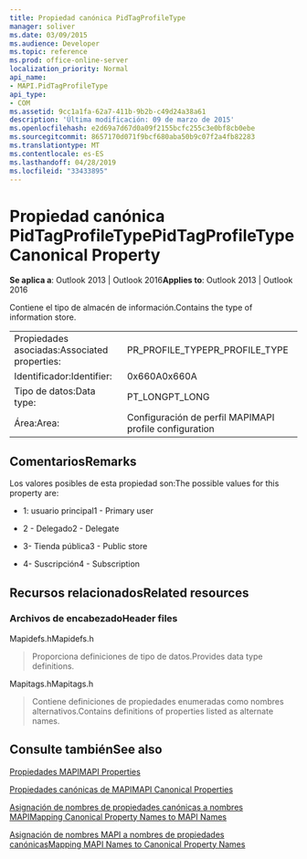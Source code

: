 ```yaml
---
title: Propiedad canónica PidTagProfileType
manager: soliver
ms.date: 03/09/2015
ms.audience: Developer
ms.topic: reference
ms.prod: office-online-server
localization_priority: Normal
api_name:
- MAPI.PidTagProfileType
api_type:
- COM
ms.assetid: 9cc1a1fa-62a7-411b-9b2b-c49d24a38a61
description: 'Última modificación: 09 de marzo de 2015'
ms.openlocfilehash: e2d69a7d67d0a09f2155bcfc255c3e0bf8cb0ebe
ms.sourcegitcommit: 8657170d071f9bcf680aba50b9c07f2a4fb82283
ms.translationtype: MT
ms.contentlocale: es-ES
ms.lasthandoff: 04/28/2019
ms.locfileid: "33433895"
---
```

# <a name="pidtagprofiletype-canonical-property"></a><span data-ttu-id="1e235-103">Propiedad canónica PidTagProfileType</span><span class="sxs-lookup"><span data-stu-id="1e235-103">PidTagProfileType Canonical Property</span></span>

  
  
<span data-ttu-id="1e235-104">**Se aplica a**: Outlook 2013 | Outlook 2016</span><span class="sxs-lookup"><span data-stu-id="1e235-104">**Applies to**: Outlook 2013 | Outlook 2016</span></span> 
  
<span data-ttu-id="1e235-105">Contiene el tipo de almacén de información.</span><span class="sxs-lookup"><span data-stu-id="1e235-105">Contains the type of information store.</span></span>
  
|||
|:-----|:-----|
|<span data-ttu-id="1e235-106">Propiedades asociadas:</span><span class="sxs-lookup"><span data-stu-id="1e235-106">Associated properties:</span></span>  <br/> |<span data-ttu-id="1e235-107">PR_PROFILE_TYPE</span><span class="sxs-lookup"><span data-stu-id="1e235-107">PR_PROFILE_TYPE</span></span>  <br/> |
|<span data-ttu-id="1e235-108">Identificador:</span><span class="sxs-lookup"><span data-stu-id="1e235-108">Identifier:</span></span>  <br/> |<span data-ttu-id="1e235-109">0x660A</span><span class="sxs-lookup"><span data-stu-id="1e235-109">0x660A</span></span>  <br/> |
|<span data-ttu-id="1e235-110">Tipo de datos:</span><span class="sxs-lookup"><span data-stu-id="1e235-110">Data type:</span></span>  <br/> |<span data-ttu-id="1e235-111">PT_LONG</span><span class="sxs-lookup"><span data-stu-id="1e235-111">PT_LONG</span></span>  <br/> |
|<span data-ttu-id="1e235-112">Área:</span><span class="sxs-lookup"><span data-stu-id="1e235-112">Area:</span></span>  <br/> |<span data-ttu-id="1e235-113">Configuración de perfil MAPI</span><span class="sxs-lookup"><span data-stu-id="1e235-113">MAPI profile configuration</span></span>  <br/> |
   
## <a name="remarks"></a><span data-ttu-id="1e235-114">Comentarios</span><span class="sxs-lookup"><span data-stu-id="1e235-114">Remarks</span></span>

<span data-ttu-id="1e235-115">Los valores posibles de esta propiedad son:</span><span class="sxs-lookup"><span data-stu-id="1e235-115">The possible values for this property are:</span></span>
  
- <span data-ttu-id="1e235-116">1: usuario principal</span><span class="sxs-lookup"><span data-stu-id="1e235-116">1 - Primary user</span></span>
    
- <span data-ttu-id="1e235-117">2 - Delegado</span><span class="sxs-lookup"><span data-stu-id="1e235-117">2 - Delegate</span></span>
    
- <span data-ttu-id="1e235-118">3- Tienda pública</span><span class="sxs-lookup"><span data-stu-id="1e235-118">3 - Public store</span></span>
    
- <span data-ttu-id="1e235-119">4- Suscripción</span><span class="sxs-lookup"><span data-stu-id="1e235-119">4 - Subscription</span></span>
    
## <a name="related-resources"></a><span data-ttu-id="1e235-120">Recursos relacionados</span><span class="sxs-lookup"><span data-stu-id="1e235-120">Related resources</span></span>

### <a name="header-files"></a><span data-ttu-id="1e235-121">Archivos de encabezado</span><span class="sxs-lookup"><span data-stu-id="1e235-121">Header files</span></span>

<span data-ttu-id="1e235-122">Mapidefs.h</span><span class="sxs-lookup"><span data-stu-id="1e235-122">Mapidefs.h</span></span>
  
> <span data-ttu-id="1e235-123">Proporciona definiciones de tipo de datos.</span><span class="sxs-lookup"><span data-stu-id="1e235-123">Provides data type definitions.</span></span>
    
<span data-ttu-id="1e235-124">Mapitags.h</span><span class="sxs-lookup"><span data-stu-id="1e235-124">Mapitags.h</span></span>
  
> <span data-ttu-id="1e235-125">Contiene definiciones de propiedades enumeradas como nombres alternativos.</span><span class="sxs-lookup"><span data-stu-id="1e235-125">Contains definitions of properties listed as alternate names.</span></span>
    
## <a name="see-also"></a><span data-ttu-id="1e235-126">Consulte también</span><span class="sxs-lookup"><span data-stu-id="1e235-126">See also</span></span>



[<span data-ttu-id="1e235-127">Propiedades MAPI</span><span class="sxs-lookup"><span data-stu-id="1e235-127">MAPI Properties</span></span>](mapi-properties.md)
  
[<span data-ttu-id="1e235-128">Propiedades canónicas de MAPI</span><span class="sxs-lookup"><span data-stu-id="1e235-128">MAPI Canonical Properties</span></span>](mapi-canonical-properties.md)
  
[<span data-ttu-id="1e235-129">Asignación de nombres de propiedades canónicas a nombres MAPI</span><span class="sxs-lookup"><span data-stu-id="1e235-129">Mapping Canonical Property Names to MAPI Names</span></span>](mapping-canonical-property-names-to-mapi-names.md)
  
[<span data-ttu-id="1e235-130">Asignación de nombres MAPI a nombres de propiedades canónicas</span><span class="sxs-lookup"><span data-stu-id="1e235-130">Mapping MAPI Names to Canonical Property Names</span></span>](mapping-mapi-names-to-canonical-property-names.md)


